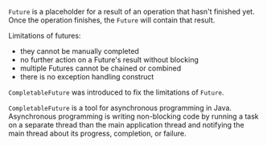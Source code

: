 `Future` is a placeholder for a result of an operation that hasn't finished yet. 
Once the operation finishes, the `Future` will contain that result.

Limitations of futures:

* they cannot be manually completed
* no further action on a Future's result without blocking
* multiple Futures cannot be chained or combined
* there is no exception handling construct

`CompletableFuture` was introduced to fix the limitations of `Future`. 

`CompletableFuture` is a tool for asynchronous programming in Java. Asynchronous programming is writing 
non-blocking code by running a task on a separate thread than the main application thread
and notifying the main thread about its progress, completion, or failure.
